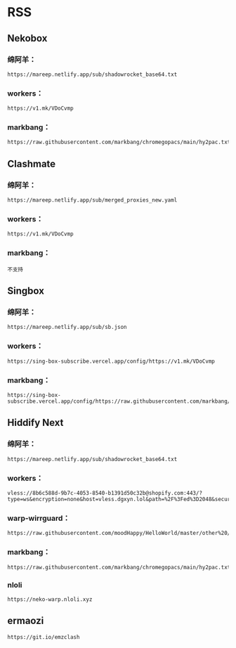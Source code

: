 # RSS

## Nekobox

### 绵阿羊：  
```
https://mareep.netlify.app/sub/shadowrocket_base64.txt
```
### workers：  
```
https://v1.mk/VDoCvmp
```
### markbang：  
```
https://raw.githubusercontent.com/markbang/chromegopacs/main/hy2pac.txt
```

## Clashmate

### 绵阿羊：  
```
https://mareep.netlify.app/sub/merged_proxies_new.yaml
```
### workers：  
```
https://v1.mk/VDoCvmp
```
### markbang：  
```
不支持
```

## Singbox

### 绵阿羊：  
```
https://mareep.netlify.app/sub/sb.json
```
### workers：  
```
https://sing-box-subscribe.vercel.app/config/https://v1.mk/VDoCvmp
```
### markbang：  
```
https://sing-box-subscribe.vercel.app/config/https://raw.githubusercontent.com/markbang/chromegopacs/main/hy2pac.txt
```

## Hiddify Next

### 绵阿羊：  
```
https://mareep.netlify.app/sub/shadowrocket_base64.txt
```
### workers：  
```
vless://8b6c588d-9b7c-4053-8540-b1391d50c32b@shopify.com:443/?type=ws&encryption=none&host=vless.dgxyn.lol&path=%2F%3Fed%3D2048&security=tls&sni=vless.dgxyn.lol&fp=random&packetEncoding=xudp#shopify.com
```
### warp-wirrguard：
```
https://raw.githubusercontent.com/moodHappy/HelloWorld/master/other%20/Wireguard%2BWorkers.yaml
```
### markbang：  
```
https://raw.githubusercontent.com/markbang/chromegopacs/main/hy2pac.txt
```
### nloli
```
https://neko-warp.nloli.xyz
```
## ermaozi
```
https://git.io/emzclash
```
